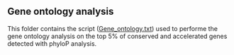 ## Gene ontology analysis

This folder contains the script ([Gene_ontology.txt](Gene_ontology.txt)) used to performe the gene ontology analysis on the top 5% of conserved and accelerated genes detected with phyloP analysis. <br />